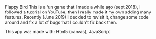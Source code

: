 Flappy Bird
This is a fun game that I made a while ago (sept 2018), 
I followed a tutorial on YouTube, then I really made it my own adding many features. 
Recently (June 2019) I decided to revisit it, 
change some code around and fix a lot of bugs that I couldn't fix back then. 

This app was made with: Html5 (canvas), JavaScript
